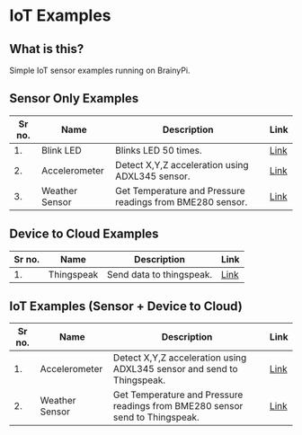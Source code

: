 # IoT Examples 

## What is this?
Simple IoT sensor examples running on BrainyPi. 

## Sensor Only Examples

| Sr no. | Name | Description | Link |
|---|---|---|---|
| 1. | Blink LED | Blinks LED 50 times. | [Link](sensor-code/led_blink) |
| 2. | Accelerometer | Detect X,Y,Z acceleration using ADXL345 sensor. | [Link](sensor-code/accelerometer) |
| 3. | Weather Sensor | Get Temperature and Pressure readings from BME280 sensor. | [Link](sensor-code/weather_sensor) |

## Device to Cloud Examples
| Sr no. | Name | Description | Link |
|---|---|---|---|
| 1. | Thingspeak | Send data to thingspeak. | [Link](device-to-cloud/thingspeak)  |

## IoT Examples (Sensor + Device to Cloud)

| Sr no. | Name | Description | Link |
|---|---|---|---|
| 1. | Accelerometer | Detect X,Y,Z acceleration using ADXL345 sensor and send to Thingspeak. | [Link](sensor-code/accelerometer) |
| 2. | Weather Sensor | Get Temperature and Pressure readings from BME280 sensor send to Thingspeak. | [Link](sensor-code/weather_sensor) |
